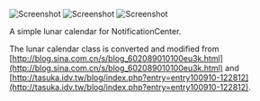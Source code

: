 ![Screenshot](https://github.com/autopear/LunarCalendar/raw/master/preview_1.png "Screenshot 1")
![Screenshot](https://github.com/autopear/LunarCalendar/raw/master/preview_2.png "Screenshot 2")
![Screenshot](https://github.com/autopear/LunarCalendar/raw/master/preview_3.png "Screenshot 3")

A simple lunar calendar for NotificationCenter.

The lunar calendar class is converted and modified from [http://blog.sina.com.cn/s/blog_602089010100eu3k.html](http://blog.sina.com.cn/s/blog_602089010100eu3k.html) and [http://tasuka.idv.tw/blog/index.php?entry=entry100910-122812](http://tasuka.idv.tw/blog/index.php?entry=entry100910-122812).
